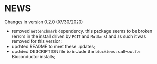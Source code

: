 # NEWS

Changes in version 0.2.0 (07/30/2020)
 + removed `netbenchmark` dependency. this package seems to be broken (errors in the install driven by `PCIT` and `MutRank`) and as such it was removed for this version;
 + updated README to meet these updates;
 + updated DESCRIPTION file to include the `biocViews:` call-out for Bioconductor installs;